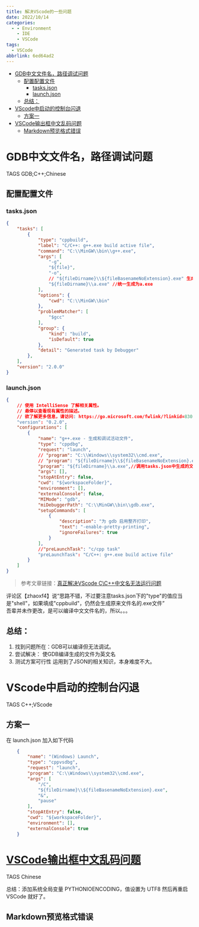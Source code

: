 ```yaml
---
title: 解决VScode的一些问题
date: 2022/10/14
categories:
  - - Environment
    - IDE
    - VSCode
tags:
  - VSCode
abbrlink: 6ed64ad2
---
```



<!-- TOC -->

- [GDB中文文件名，路径调试问题](#gdb中文文件名路径调试问题)
  - [配置配置文件](#配置配置文件)
    - [tasks.json](#tasksjson)
    - [launch.json](#launchjson)
  - [总结：](#总结)
- [VScode中启动的控制台闪退](#vscode中启动的控制台闪退)
  - [方案一](#方案一)
- [VSCode输出框中文乱码问题](#vscode输出框中文乱码问题)
  - [Markdown预览格式错误](#markdown预览格式错误)

<!-- /TOC -->

# GDB中文文件名，路径调试问题

TAGS GDB;C++;Chinese 

## 配置配置文件  
### tasks.json
``` json
{
    "tasks": [
        {
            "type": "cppbuild",
            "label": "C/C++: g++.exe build active file",
            "command": "C:\\MinGW\\bin\\g++.exe",
            "args": [
                "-g",
                "${file}",
                "-o",
                // "${fileDirname}\\${fileBasenameNoExtension}.exe" 生成一个与源文件文件名相同的.exe文件
                "${fileDirname}\\a.exe" //统一生成为a.exe
            ],
            "options": {
                "cwd": "C:\\MinGW\\bin"
            },
            "problemMatcher": [
                "$gcc"
            ],
            "group": {
                "kind": "build",
                "isDefault": true
            },
            "detail": "Generated task by Debugger"
        },
    ],
    "version": "2.0.0"
}
```
### launch.json
``` json
{
    // 使用 IntelliSense 了解相关属性。 
    // 悬停以查看现有属性的描述。
    // 欲了解更多信息，请访问: https://go.microsoft.com/fwlink/?linkid=830387
    "version": "0.2.0",
    "configurations": [
        {
            "name": "g++.exe - 生成和调试活动文件",
            "type": "cppdbg",
            "request": "launch",
            // "program": "C:\\Windows\\system32\\cmd.exe", 
            // "program": "${fileDirname}\\${fileBasenameNoExtension}.exe",
            "program": "${fileDirname}\\a.exe",//调用tasks.json中生成的文件
            "args": [],
            "stopAtEntry": false,
            "cwd": "${workspaceFolder}",
            "environment": [],
            "externalConsole": false,
            "MIMode": "gdb",
            "miDebuggerPath": "C:\\MinGW\\bin\\gdb.exe",
            "setupCommands": [
                {
                    "description": "为 gdb 启用整齐打印",
                    "text": "-enable-pretty-printing",
                    "ignoreFailures": true
                }
            ],
            //"preLaunchTask": "c/cpp task"
            "preLaunchTask": "C/C++: g++.exe build active file"
        }
    ]
}
```

> 参考文章链接：[真正解决VScode C\C++中文名无法运行问题](https://blog.csdn.net/qq_51380768/article/details/111479548) 
  
评论区【zhaoxf4】说“思路不错，不过要注意tasks.json下的"type"的值应当是"shell"，如果填成"cppbuild"，仍然会生成原来文件名的.exe文件”  
吾辈并未作更改，是可以编译中文文件名的，所以。。。

## 总结：
1. 找到问题所在：GDB可以编译但无法调试。
2. 尝试解决： 使GDB编译生成的文件为英文名
3. 测试方案可行性
运用到了JSON的相关知识，本身难度不大。


# VScode中启动的控制台闪退

TAGS C++;VScode

## 方案一
在 launch.json 加入如下代码
``` json
    {
        "name": "(Windows) Launch",
        "type": "cppvsdbg",
        "request": "launch",
        "program": "C:\\Windows\\system32\\cmd.exe",
        "args": [
            "/C",
            "${fileDirname}\\${fileBasenameNoExtension}.exe",
            "&",
            "pause"
        ],
        "stopAtEntry": false,
        "cwd": "${workspaceFolder}",
        "environment": [],
        "externalConsole": true
    }
```


# [VSCode输出框中文乱码问题](https://blog.csdn.net/a19990412/article/details/90270814)  

TAGS Chinese

总结：添加系统全局变量 PYTHONIOENCODING，值设置为 UTF8 然后再重启 VSCode 就好了。


## Markdown预览格式错误


